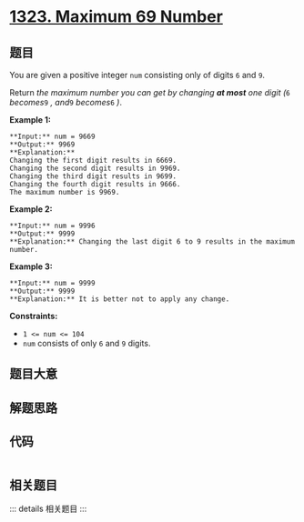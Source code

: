 # [1323. Maximum 69 Number](https://leetcode.com/problems/maximum-69-number)

## 题目

You are given a positive integer `num` consisting only of digits `6` and `9`.

Return _the maximum number you can get by changing **at most** one digit (_`6`
_becomes_`9` _, and_`9` _becomes_`6` _)_.



**Example 1:**

    
    
    **Input:** num = 9669
    **Output:** 9969
    **Explanation:** 
    Changing the first digit results in 6669.
    Changing the second digit results in 9969.
    Changing the third digit results in 9699.
    Changing the fourth digit results in 9666.
    The maximum number is 9969.
    

**Example 2:**

    
    
    **Input:** num = 9996
    **Output:** 9999
    **Explanation:** Changing the last digit 6 to 9 results in the maximum number.
    

**Example 3:**

    
    
    **Input:** num = 9999
    **Output:** 9999
    **Explanation:** It is better not to apply any change.
    



**Constraints:**

  * `1 <= num <= 104`
  * `num` consists of only `6` and `9` digits.


## 题目大意

## 解题思路

## 代码

```javascript

```

## 相关题目

::: details 相关题目
:::
